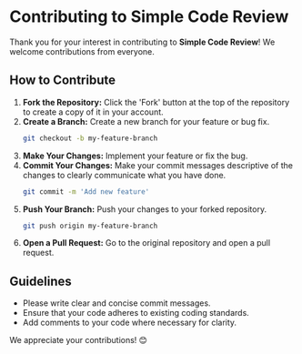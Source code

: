 # Contributing to Simple Code Review

Thank you for your interest in contributing to **Simple Code Review**! We welcome contributions from everyone.

## How to Contribute
1. **Fork the Repository:** Click the 'Fork' button at the top of the repository to create a copy of it in your account.
2. **Create a Branch:** Create a new branch for your feature or bug fix.
   ```bash
   git checkout -b my-feature-branch
   ```
3. **Make Your Changes:** Implement your feature or fix the bug.
4. **Commit Your Changes:** Make your commit messages descriptive of the changes to clearly communicate what you have done.
   ```bash
   git commit -m 'Add new feature'
   ```
5. **Push Your Branch:** Push your changes to your forked repository.
   ```bash
   git push origin my-feature-branch
   ```
6. **Open a Pull Request:** Go to the original repository and open a pull request.

## Guidelines
- Please write clear and concise commit messages.
- Ensure that your code adheres to existing coding standards.
- Add comments to your code where necessary for clarity.

We appreciate your contributions! 😊